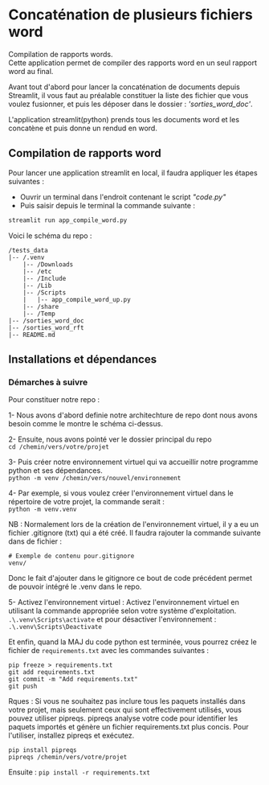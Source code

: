 
# Concaténation de plusieurs fichiers word

Compilation de rapports words.  
Cette application permet de compiler des rapports word en un seul rapport word au final.

Avant tout d'abord pour lancer la concaténation de documents depuis Streamlit, il vous faut au préalable constituer la liste des fichier que vous voulez fusionner, et puis les déposer dans le dossier : *'sorties_word_doc'*.


L'application streamlit(python) prends tous les documents word et les concatène et puis donne un rendud en word.

## Compilation de rapports word

Pour lancer une application streamlit en local, il faudra appliquer les étapes suivantes :


- Ouvrir un terminal dans l'endroit contenant le script *"code.py"*  
- Puis saisir depuis le terminal la commande suivante :

```python
streamlit run app_compile_word.py
```

Voici le schéma du repo :  

```
/tests_data
|-- /.venv
	|-- /Downloads
	|-- /etc
	|-- /Include
	|-- /Lib
	|-- /Scripts
	|   |-- app_compile_word_up.py
	|-- /share
	|-- /Temp
|-- /sorties_word_doc
|-- /sorties_word_rft
|-- README.md
```

## Installations et dépendances
### Démarches à suivre
Pour constituer notre repo :   

1- Nous avons d'abord definie notre architechture de repo dont nous avons besoin comme le montre le schéma ci-dessus.

2- Ensuite, nous avons pointé ver le dossier principal du repo   
```cd /chemin/vers/votre/projet```

3- Puis créer notre environnement virtuel qui va accueillir notre programme python et ses dépendances.  
```python -m venv /chemin/vers/nouvel/environnement```

4- Par exemple, si vous voulez créer l'environnement virtuel dans le répertoire de votre projet, la commande serait :  
```python -m venv.venv```

NB : Normalement lors de la création de l'environnement virtuel, il y a eu un fichier .gitignore (txt) qui a été créé. Il faudra rajouter la commande suivante dans de fichier :   
```
# Exemple de contenu pour.gitignore
venv/ 
```  
Donc le fait d'ajouter dans le gitignore ce bout de code précédent permet de pouvoir intégré le .venv dans le repo.

5- Activez l'environnement virtuel : Activez l'environnement virtuel en utilisant la commande appropriée selon votre système d'exploitation.
```.\.venv\Scripts\activate``` et pour désactiver l'environnement :  
```.\.venv\Scripts\Deactivate```  

Et enfin, quand la MAJ du code python est terminée, vous pourrez créez le fichier de ```requirements.txt``` avec les commandes suivantes :  

```pip freeze > requirements.txt```  
```git add requirements.txt```  
```git commit -m "Add requirements.txt"```  
```git push```    


Rques : Si vous ne souhaitez pas inclure tous les paquets installés dans votre projet, mais seulement ceux qui sont effectivement utilisés, vous pouvez utiliser pipreqs. pipreqs analyse votre code pour identifier les paquets importés et génère un fichier requirements.txt plus concis. Pour l'utiliser, installez pipreqs et exécutez.

```
pip install pipreqs
pipreqs /chemin/vers/votre/projet
```  

Ensuite :
```pip install -r requirements.txt```



